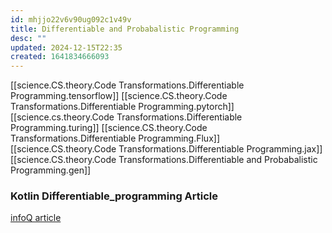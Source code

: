 ```yaml
---
id: mhjjo22v6v90ug092c1v49v
title: Differentiable and Probabalistic Programming
desc: ""
updated: 2024-12-15T22:35
created: 1641834666093
---
```



[[science.CS.theory.Code Transformations.Differentiable Programming.tensorflow]]
[[science.CS.theory.Code Transformations.Differentiable Programming.pytorch]]
[[science.cs.theory.Code Transformations.Differentiable Programming.turing]]
[[science.CS.theory.Code Transformations.Differentiable Programming.Flux]]
[[science.CS.theory.Code Transformations.Differentiable Programming.jax]]
[[science.CS.theory.Code Transformations.Differentiable and Probabalistic Programming.gen]]


### Kotlin Differentiable_programming Article
[infoQ article](https://www.infoq.com/presentations/differentiable-framework-kotlin/)



